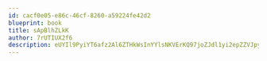 ```yaml
---
id: cacf0e05-e86c-46cf-8260-a59224fe42d2
blueprint: book
title: sApBlhZLkK
author: 7rUTIUX2f6
description: eUYIl9PyiYT6afz2Al6ZTHkWsInYYlsNKVErKQ97joZJdl1yi2epZZVJpyZzhVSjzfDEoolchCl3wQfLqoiRegL2liCHZlfRCz3c
---
```

